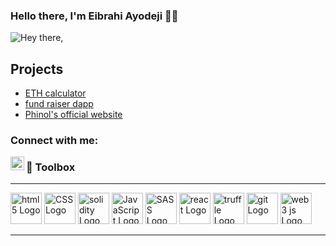 ### Hello there, I'm Eibrahi Ayodeji 👋🏽

![Hey there,](https://drive.google.com/file/d/1QQ7_5gkjDSEc293RqBb3WpN7kmP9e0w5/view?usp=sharing)

 ## Projects
 - <a href="https://eth-converter-4cbz.vercel.app/"> ETH calculator </a> 
 - <a href=" https://fund-raiser.vercel.app/"> fund raiser dapp </a>
 - <a href=" https://phinol.com"> Phinol's official website </a>

### Connect with me:


 [<img align="left" alt="nonfungibleayo.eth | Twitter" width="22px" src="https://www.google.com/url?sa=i&url=https%3A%2F%2Fwww.iconpacks.net%2Ffree-icon%2Ftwitter-logo-2429.html&psig=AOvVaw0iTsAqbpqqSAwGnXvHX9Q1&ust=1664374111075000&source=images&cd=vfe&ved=0CAsQjRxqFwoTCOCp3dWStfoCFQAAAAAdAAAAABAE" />](https://twitter.com/0x_founder)

### 🧰 Toolbox

---

<img src="https://cdn.worldvectorlogo.com/logos/html5-2.svg" alt="html5 Logo" width="50" height="50"/> <img src="https://cdn.worldvectorlogo.com/logos/css3.svg" alt="CSS Logo" width="50" height="50"/> <img src="https://cdn.worldvectorlogo.com/logos/solidity.svg" alt="solidity Logo" width="50" height="50"/> <img src="https://cdn.worldvectorlogo.com/logos/javascript.svg" alt="JavaScript Logo" width="50" height="50"/> <img src="https://cdn.worldvectorlogo.com/logos/sass-1.svg" alt="SASS Logo" width="50" height="50"/> <img src="https://cdn.worldvectorlogo.com/logos/react-2.svg" alt="react Logo" width="50" height="50"/> <img src="https://seeklogo.com/images/T/truffle-logo-2DC7EBABF2-seeklogo.com.png?v=637807957740000000" alt="truffle Logo" width="50" height="50"/> <img src="https://cdn.worldvectorlogo.com/logos/git.svg" alt="git Logo" width="50" height="50"/> <img src="https://seeklogo.com/images/W/web3js-logo-62DEE79B50-seeklogo.com.png?v=637807958120000000" alt="web3 js Logo" width="50" height="50"/>

---
